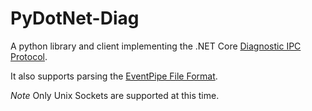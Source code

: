 # PyDotNet-Diag

A python library and client implementing the .NET Core [Diagnostic IPC Protocol](https://github.com/dotnet/diagnostics/blob/3.1.141901/documentation/design-docs/ipc-protocol.md).

It also supports parsing the [EventPipe File Format](https://github.com/microsoft/perfview/blob/T2.0.59/src/TraceEvent/EventPipe/EventPipeFormat.md).

*Note* Only Unix Sockets are supported at this time.
